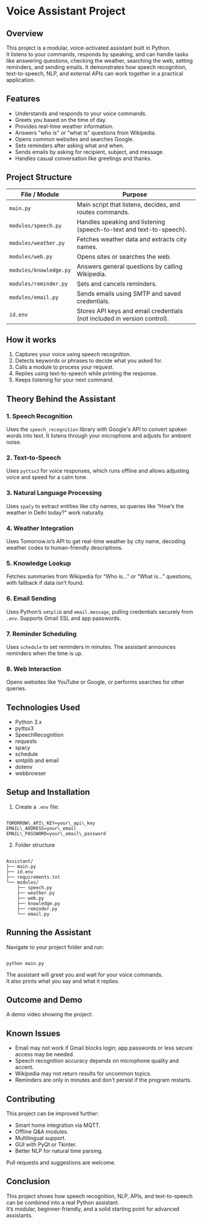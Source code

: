 # Voice Assistant Project

## Overview
This project is a modular, voice-activated assistant built in Python.  
It listens to your commands, responds by speaking, and can handle tasks like answering questions, checking the weather, searching the web, setting reminders, and sending emails. It demonstrates how speech recognition, text-to-speech, NLP, and external APIs can work together in a practical application.


## Features
- Understands and responds to your voice commands.
- Greets you based on the time of day.
- Provides real-time weather information.
- Answers "who is" or "what is" questions from Wikipedia.
- Opens common websites and searches Google.
- Sets reminders after asking what and when.
- Sends emails by asking for recipient, subject, and message.
- Handles casual conversation like greetings and thanks.


## Project Structure
| File / Module          | Purpose                                                                          |
|------------------------|----------------------------------------------------------------------------------|
| `main.py`              | Main script that listens, decides, and routes commands.                          |
| `modules/speech.py`    | Handles speaking and listening (speech-to-text and text-to-speech).              |
| `modules/weather.py`   | Fetches weather data and extracts city names.                                    |
| `modules/web.py`       | Opens sites or searches the web.                                                 |
| `modules/knowledge.py` | Answers general questions by calling Wikipedia.                                  |
| `modules/reminder.py`  | Sets and cancels reminders.                                                      |
| `modules/email.py`     | Sends emails using SMTP and saved credentials.                                   |
| `id.env`               | Stores API keys and email credentials (not included in version control).         |


## How it works
1. Captures your voice using speech recognition.
2. Detects keywords or phrases to decide what you asked for.
3. Calls a module to process your request.
4. Replies using text-to-speech while printing the response.
5. Keeps listening for your next command.


## Theory Behind the Assistant

### 1. Speech Recognition
Uses the `speech_recognition` library with Google's API to convert spoken words into text. It listens through your microphone and adjusts for ambient noise.

### 2. Text-to-Speech
Uses `pyttsx3` for voice responses, which runs offline and allows adjusting voice and speed for a calm tone.

### 3. Natural Language Processing
Uses `spaCy` to extract entities like city names, so queries like “How’s the weather in Delhi today?” work naturally.

### 4. Weather Integration
Uses Tomorrow.io’s API to get real-time weather by city name, decoding weather codes to human-friendly descriptions.

### 5. Knowledge Lookup
Fetches summaries from Wikipedia for “Who is…” or “What is…” questions, with fallback if data isn’t found.

### 6. Email Sending
Uses Python’s `smtplib` and `email.message`, pulling credentials securely from `.env`. Supports Gmail SSL and app passwords.

### 7. Reminder Scheduling
Uses `schedule` to set reminders in minutes. The assistant announces reminders when the time is up.

### 8. Web Interaction
Opens websites like YouTube or Google, or performs searches for other queries.


## Technologies Used
- Python 3.x
- pyttsx3
- SpeechRecognition
- requests
- spacy
- schedule
- smtplib and email
- dotenv
- webbrowser


## Setup and Installation
1. Create a `.env` file:
```

TOMORROW\_API\_KEY=your\_api\_key
EMAIL\_ADDRESS=your\_email
EMAIL\_PASSWORD=your\_email\_password

```
2. Folder structure
```

Assistant/
├── main.py
├── id.env
├── requirements.txt
└── modules/
    ├── speech.py
    ├── weather.py
    ├── web.py
    ├── knowledge.py
    ├── reminder.py
    └── email.py

```


## Running the Assistant
Navigate to your project folder and run:
```

python main.py

```

The assistant will greet you and wait for your voice commands.  
It also prints what you say and what it replies.


## Outcome and Demo
A demo video showing the project:



## Known Issues
- Email may not work if Gmail blocks login; app passwords or less secure access may be needed.
- Speech recognition accuracy depends on microphone quality and accent.
- Wikipedia may not return results for uncommon topics.
- Reminders are only in minutes and don’t persist if the program restarts.


## Contributing
This project can be improved further:
- Smart home integration via MQTT.
- Offline Q&A modules.
- Multilingual support.
- GUI with PyQt or Tkinter.
- Better NLP for natural time parsing.

Pull requests and suggestions are welcome.


## Conclusion
This project shows how speech recognition, NLP, APIs, and text-to-speech can be combined into a real Python assistant.  
It’s modular, beginner-friendly, and a solid starting point for advanced assistants.
